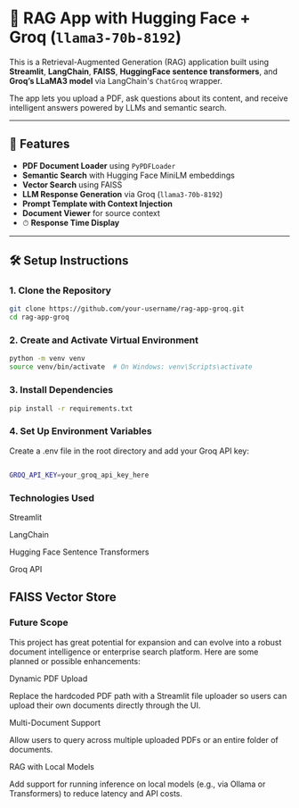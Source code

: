 # 🧠 RAG App with Hugging Face + Groq (`llama3-70b-8192`)

This is a Retrieval-Augmented Generation (RAG) application built using **Streamlit**, **LangChain**, **FAISS**, **HuggingFace sentence transformers**, and **Groq’s LLaMA3 model** via LangChain's `ChatGroq` wrapper.

The app lets you upload a PDF, ask questions about its content, and receive intelligent answers powered by LLMs and semantic search.

---

## 🚀 Features

-    **PDF Document Loader** using `PyPDFLoader`
-    **Semantic Search** with Hugging Face MiniLM embeddings
-    **Vector Search** using FAISS
-    **LLM Response Generation** via Groq (`llama3-70b-8192`)
-    **Prompt Template with Context Injection**
-    **Document Viewer** for source context
- ⏱  **Response Time Display**

---

## 🛠️ Setup Instructions

### 1. Clone the Repository

```bash
git clone https://github.com/your-username/rag-app-groq.git
cd rag-app-groq
```

### 2. Create and Activate Virtual Environment
```bash
python -m venv venv
source venv/bin/activate  # On Windows: venv\Scripts\activate
```

### 3. Install Dependencies
```bash
pip install -r requirements.txt
```

### 4. Set Up Environment Variables

Create a .env file in the root directory and add your Groq API key:
```bash

GROQ_API_KEY=your_groq_api_key_here
```

### Technologies Used
Streamlit

LangChain

Hugging Face Sentence Transformers

Groq API

FAISS Vector Store
---

### Future Scope
This project has great potential for expansion and can evolve into a robust document intelligence or enterprise search platform. Here are some planned or possible enhancements:

 Dynamic PDF Upload

Replace the hardcoded PDF path with a Streamlit file uploader so users can upload their own documents directly through the UI.

 Multi-Document Support

Allow users to query across multiple uploaded PDFs or an entire folder of documents.

 RAG with Local Models

Add support for running inference on local models (e.g., via Ollama or Transformers) to reduce latency and API costs.



